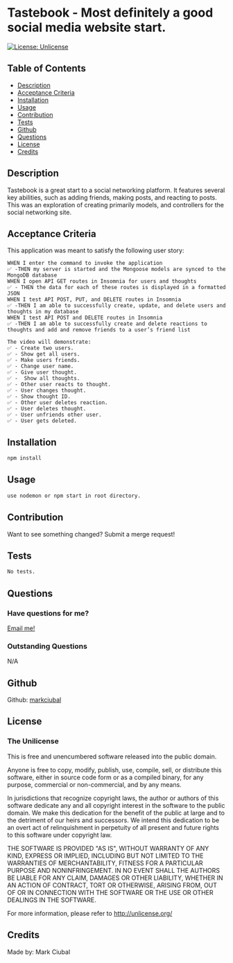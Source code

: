 # Tastebook - Most definitely a good social media website start.

[![License: Unlicense](https://img.shields.io/badge/license-Unlicense-blue.svg)](http://unlicense.org/)

## Table of Contents
- [Description](#description)
- [Acceptance Criteria](#acceptance-criteria)
- [Installation](#installation)
- [Usage](#usage)
- [Contribution](#contribution)
- [Tests](#tests)
- [Github](#github)
- [Questions](#questions)
- [License](#license)
- [Credits](#credits)

## Description
Tastebook is a great start to a social networking platform. It features several key abilities, such as adding friends, making posts, and reacting to posts. This was an exploration of creating primarily models, and controllers for the social networking site.

## Acceptance Criteria
This application was meant to satisfy the following user story:

```GIVEN a social network API
WHEN I enter the command to invoke the application
✅ -THEN my server is started and the Mongoose models are synced to the MongoDB database
WHEN I open API GET routes in Insomnia for users and thoughts
✅ - THEN the data for each of these routes is displayed in a formatted JSON
WHEN I test API POST, PUT, and DELETE routes in Insomnia
✅ -THEN I am able to successfully create, update, and delete users and thoughts in my database
WHEN I test API POST and DELETE routes in Insomnia
✅ -THEN I am able to successfully create and delete reactions to thoughts and add and remove friends to a user’s friend list

The video will demonstrate:
✅ - Create two users.
✅ - Show get all users.
✅ - Make users friends.
✅ - Change user name.
✅ - Give user thought.
✅ -  Show all thoughts.
✅ - Other user reacts to thought.
✅ - User changes thought.
✅ - Show thought ID.
✅ - Other user deletes reaction.
✅ - User deletes thought.
✅ - User unfriends other user.
✅ - User gets deleted.
```
## Installation
```bash
npm install
```

## Usage
```bash
use nodemon or npm start in root directory.
```

## Contribution
Want to see something changed? Submit a merge request!

## Tests
```bash
No tests.
```

## Questions
### Have questions for me?
[Email me!](mailto:mark.ciubal@gmail.com)

### Outstanding Questions
N/A

## Github
Github: [markciubal](https://www.github.com/markciubal)

## License

### The Unilicense

This is free and unencumbered software released into the public domain.

Anyone is free to copy, modify, publish, use, compile, sell, or distribute this software, either in source code form or as a compiled binary, for any purpose, commercial or non-commercial, and by any means.

In jurisdictions that recognize copyright laws, the author or authors of this software dedicate any and all copyright interest in the software to the public domain. We make this dedication for the benefit of the public at large and to the detriment of our heirs and successors. We intend this dedication to be an overt act of relinquishment in perpetuity of all present and future rights to this software under copyright law.

THE SOFTWARE IS PROVIDED "AS IS", WITHOUT WARRANTY OF ANY KIND, EXPRESS OR IMPLIED, INCLUDING BUT NOT LIMITED TO THE WARRANTIES OF MERCHANTABILITY, FITNESS FOR A PARTICULAR PURPOSE AND NONINFRINGEMENT. IN NO EVENT SHALL THE AUTHORS BE LIABLE FOR ANY CLAIM, DAMAGES OR OTHER LIABILITY, WHETHER IN AN ACTION OF CONTRACT, TORT OR OTHERWISE, ARISING FROM, OUT OF OR IN CONNECTION WITH THE SOFTWARE OR THE USE OR OTHER DEALINGS IN THE SOFTWARE.

For more information, please refer to <http://unlicense.org/>

## Credits
Made by: Mark Ciubal
